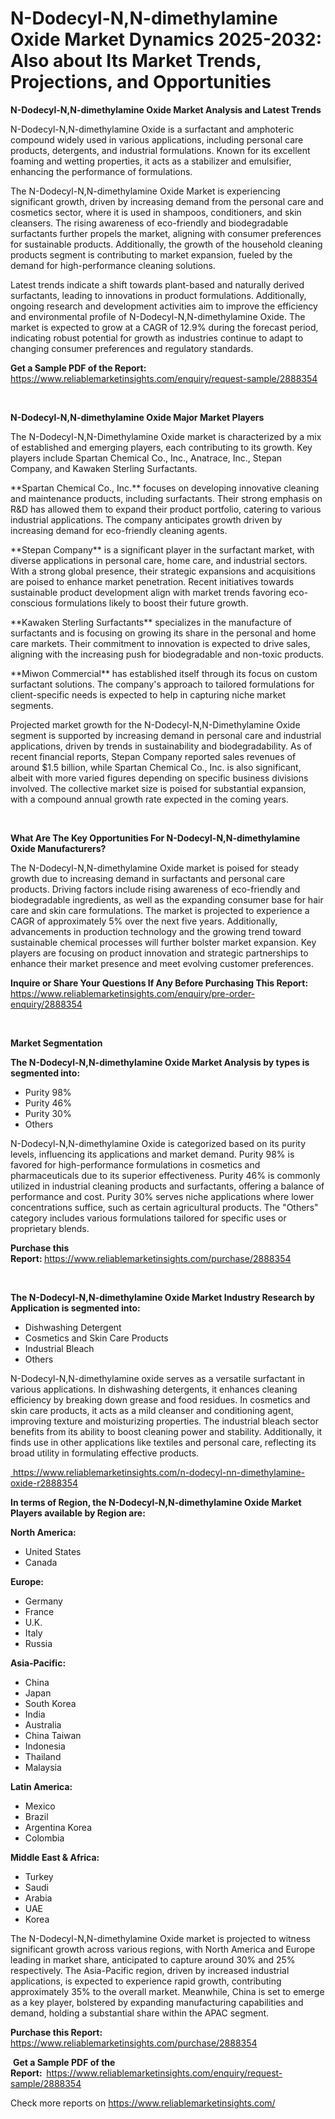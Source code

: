 <p><h1>N-Dodecyl-N,N-dimethylamine Oxide Market Dynamics 2025-2032: Also about Its Market Trends, Projections, and Opportunities</h1></p><p><strong>N-Dodecyl-N,N-dimethylamine Oxide Market Analysis and Latest Trends</strong></p>
<p><p>N-Dodecyl-N,N-dimethylamine Oxide is a surfactant and amphoteric compound widely used in various applications, including personal care products, detergents, and industrial formulations. Known for its excellent foaming and wetting properties, it acts as a stabilizer and emulsifier, enhancing the performance of formulations.</p><p>The N-Dodecyl-N,N-dimethylamine Oxide Market is experiencing significant growth, driven by increasing demand from the personal care and cosmetics sector, where it is used in shampoos, conditioners, and skin cleansers. The rising awareness of eco-friendly and biodegradable surfactants further propels the market, aligning with consumer preferences for sustainable products. Additionally, the growth of the household cleaning products segment is contributing to market expansion, fueled by the demand for high-performance cleaning solutions.</p><p>Latest trends indicate a shift towards plant-based and naturally derived surfactants, leading to innovations in product formulations. Additionally, ongoing research and development activities aim to improve the efficiency and environmental profile of N-Dodecyl-N,N-dimethylamine Oxide. The market is expected to grow at a CAGR of 12.9% during the forecast period, indicating robust potential for growth as industries continue to adapt to changing consumer preferences and regulatory standards.</p></p>
<p><strong>Get a Sample PDF of the Report:&nbsp;</strong> <a href="https://www.reliablemarketinsights.com/enquiry/request-sample/2888354?utm_campaign=3044&utm_medium=2&utm_source=Github&utm_content=ia&utm_term=14032025&utm_id=n-dodecyl-nn-dimethylamine-oxide">https://www.reliablemarketinsights.com/enquiry/request-sample/2888354</a></p>
<p>&nbsp;</p>
<p><strong>N-Dodecyl-N,N-dimethylamine Oxide Major Market Players</strong></p>
<p><p>The N-Dodecyl-N,N-Dimethylamine Oxide market is characterized by a mix of established and emerging players, each contributing to its growth. Key players include Spartan Chemical Co., Inc., Anatrace, Inc., Stepan Company, and Kawaken Sterling Surfactants.</p><p>**Spartan Chemical Co., Inc.** focuses on developing innovative cleaning and maintenance products, including surfactants. Their strong emphasis on R&D has allowed them to expand their product portfolio, catering to various industrial applications. The company anticipates growth driven by increasing demand for eco-friendly cleaning agents.</p><p>**Stepan Company** is a significant player in the surfactant market, with diverse applications in personal care, home care, and industrial sectors. With a strong global presence, their strategic expansions and acquisitions are poised to enhance market penetration. Recent initiatives towards sustainable product development align with market trends favoring eco-conscious formulations likely to boost their future growth.</p><p>**Kawaken Sterling Surfactants** specializes in the manufacture of surfactants and is focusing on growing its share in the personal and home care markets. Their commitment to innovation is expected to drive sales, aligning with the increasing push for biodegradable and non-toxic products.</p><p>**Miwon Commercial** has established itself through its focus on custom surfactant solutions. The company's approach to tailored formulations for client-specific needs is expected to help in capturing niche market segments.</p><p>Projected market growth for the N-Dodecyl-N,N-Dimethylamine Oxide segment is supported by increasing demand in personal care and industrial applications, driven by trends in sustainability and biodegradability. As of recent financial reports, Stepan Company reported sales revenues of around $1.5 billion, while Spartan Chemical Co., Inc. is also significant, albeit with more varied figures depending on specific business divisions involved. The collective market size is poised for substantial expansion, with a compound annual growth rate expected in the coming years.</p></p>
<p>&nbsp;</p>
<p><strong>What Are The Key Opportunities For N-Dodecyl-N,N-dimethylamine Oxide Manufacturers?</strong></p>
<p><p>The N-Dodecyl-N,N-dimethylamine Oxide market is poised for steady growth due to increasing demand in surfactants and personal care products. Driving factors include rising awareness of eco-friendly and biodegradable ingredients, as well as the expanding consumer base for hair care and skin care formulations. The market is projected to experience a CAGR of approximately 5% over the next five years. Additionally, advancements in production technology and the growing trend toward sustainable chemical processes will further bolster market expansion. Key players are focusing on product innovation and strategic partnerships to enhance their market presence and meet evolving customer preferences.</p></p>
<p><strong>Inquire or Share Your Questions If Any Before Purchasing This Report:</strong> <a href="https://www.reliablemarketinsights.com/enquiry/pre-order-enquiry/2888354?utm_campaign=3044&utm_medium=2&utm_source=Github&utm_content=ia&utm_term=14032025&utm_id=n-dodecyl-nn-dimethylamine-oxide">https://www.reliablemarketinsights.com/enquiry/pre-order-enquiry/2888354</a></p>
<p>&nbsp;</p>
<p><strong>Market Segmentation</strong></p>
<p><strong>The N-Dodecyl-N,N-dimethylamine Oxide Market Analysis by types is segmented into:</strong></p>
<p><ul><li>Purity 98%</li><li>Purity 46%</li><li>Purity 30%</li><li>Others</li></ul></p>
<p><p>N-Dodecyl-N,N-dimethylamine Oxide is categorized based on its purity levels, influencing its applications and market demand. Purity 98% is favored for high-performance formulations in cosmetics and pharmaceuticals due to its superior effectiveness. Purity 46% is commonly utilized in industrial cleaning products and surfactants, offering a balance of performance and cost. Purity 30% serves niche applications where lower concentrations suffice, such as certain agricultural products. The "Others" category includes various formulations tailored for specific uses or proprietary blends.</p></p>
<p><strong>Purchase this Report:&nbsp;</strong><a href="https://www.reliablemarketinsights.com/purchase/2888354?utm_campaign=3044&utm_medium=2&utm_source=Github&utm_content=ia&utm_term=14032025&utm_id=n-dodecyl-nn-dimethylamine-oxide">https://www.reliablemarketinsights.com/purchase/2888354</a></p>
<p>&nbsp;</p>
<p><strong>The N-Dodecyl-N,N-dimethylamine Oxide Market Industry Research by Application is segmented into:</strong></p>
<p><ul><li>Dishwashing Detergent</li><li>Cosmetics and Skin Care Products</li><li>Industrial Bleach</li><li>Others</li></ul></p>
<p><p>N-Dodecyl-N,N-dimethylamine oxide serves as a versatile surfactant in various applications. In dishwashing detergents, it enhances cleaning efficiency by breaking down grease and food residues. In cosmetics and skin care products, it acts as a mild cleanser and conditioning agent, improving texture and moisturizing properties. The industrial bleach sector benefits from its ability to boost cleaning power and stability. Additionally, it finds use in other applications like textiles and personal care, reflecting its broad utility in formulating effective products.</p></p>
<p><a href="https://www.reliablemarketinsights.com/n-dodecyl-nn-dimethylamine-oxide-r2888354?utm_campaign=3044&utm_medium=2&utm_source=Github&utm_content=ia&utm_term=14032025&utm_id=n-dodecyl-nn-dimethylamine-oxide">&nbsp;https://www.reliablemarketinsights.com/n-dodecyl-nn-dimethylamine-oxide-r2888354</a></p>
<p><strong>In terms of Region, the N-Dodecyl-N,N-dimethylamine Oxide Market Players available by Region are:</strong></p>
<p>
    <p> <strong> North America: </strong>
        <ul>
            <li>United States</li>
            <li>Canada</li>
        </ul>
        </p> 
    <p> <strong> Europe: </strong>
        <ul>
            <li>Germany</li>
            <li>France</li>
            <li>U.K.</li>
            <li>Italy</li>
            <li>Russia</li>
        </ul>
        </p> 
    <p> <strong> Asia-Pacific: </strong>
        <ul>
            <li>China</li>
            <li>Japan</li>
            <li>South Korea</li>
            <li>India</li>
            <li>Australia</li>
            <li>China Taiwan</li>
            <li>Indonesia</li>
            <li>Thailand</li>
            <li>Malaysia</li>
        </ul>
        </p> 
    <p> <strong> Latin America: </strong>
        <ul>
            <li>Mexico</li>
            <li>Brazil</li>
            <li>Argentina Korea</li>
            <li>Colombia</li>
        </ul>
        </p> 
    <p> <strong> Middle East & Africa: </strong>
        <ul>
            <li>Turkey</li>
            <li>Saudi</li>
            <li>Arabia</li>
            <li>UAE</li>
            <li>Korea</li>
        </ul>
    </p>
    </p>
<p><p>The N-Dodecyl-N,N-dimethylamine Oxide market is projected to witness significant growth across various regions, with North America and Europe leading in market share, anticipated to capture around 30% and 25% respectively. The Asia-Pacific region, driven by increased industrial applications, is expected to experience rapid growth, contributing approximately 35% to the overall market. Meanwhile, China is set to emerge as a key player, bolstered by expanding manufacturing capabilities and demand, holding a substantial share within the APAC segment.</p></p>
<p><strong>Purchase this Report: </strong><a href="https://www.reliablemarketinsights.com/purchase/2888354?utm_campaign=3044&utm_medium=2&utm_source=Github&utm_content=ia&utm_term=14032025&utm_id=n-dodecyl-nn-dimethylamine-oxide">https://www.reliablemarketinsights.com/purchase/2888354</a></p>
<p>&nbsp;<strong>Get a Sample PDF of the Report:&nbsp;&nbsp;</strong><a href="https://www.reliablemarketinsights.com/enquiry/request-sample/2888354?utm_campaign=3044&utm_medium=2&utm_source=Github&utm_content=ia&utm_term=14032025&utm_id=n-dodecyl-nn-dimethylamine-oxide">https://www.reliablemarketinsights.com/enquiry/request-sample/2888354</a></p>
<p><strong></strong></p>
<p>Check more reports on <a href="https://www.reliablemarketinsights.com/?utm_campaign=3044&utm_medium=2&utm_source=Github&utm_content=ia&utm_term=14032025&utm_id=n-dodecyl-nn-dimethylamine-oxide">https://www.reliablemarketinsights.com/</a></p>